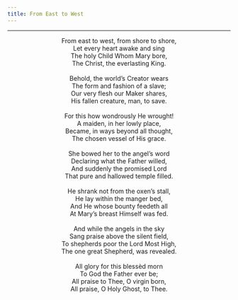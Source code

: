 ```yaml
---
title: From East to West
---
```


---
<center>
From east to west, from shore to shore,<br/>
Let every heart awake and sing<br/>
The holy Child Whom Mary bore,<br/>
The Christ, the everlasting King.<br/>
<br/>
Behold, the world’s Creator wears<br/>
The form and fashion of a slave;<br/>
Our very flesh our Maker shares,<br/>
His fallen creature, man, to save.<br/>
<br/>
For this how wondrously He wrought!<br/>
A maiden, in her lowly place,<br/>
Became, in ways beyond all thought,<br/>
The chosen vessel of His grace.<br/>
<br/>
She bowed her to the angel’s word<br/>
Declaring what the Father willed,<br/>
And suddenly the promised Lord<br/>
That pure and hallowed temple filled.<br/>
<br/>
He shrank not from the oxen’s stall,<br/>
He lay within the manger bed,<br/>
And He whose bounty feedeth all<br/>
At Mary’s breast Himself was fed.<br/>
<br/>
And while the angels in the sky<br/>
Sang praise above the silent field,<br/>
To shepherds poor the Lord Most High,<br/>
The one great Shepherd, was revealed.<br/>
<br/>
All glory for this blessèd morn<br/>
To God the Father ever be;<br/>
All praise to Thee, O virgin born,<br/>
All praise, O Holy Ghost, to Thee.
</center>